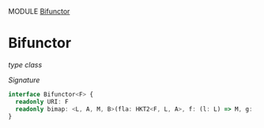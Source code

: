 MODULE [Bifunctor](https://github.com/gcanti/fp-ts/blob/master/src/Bifunctor.ts)

# Bifunctor

_type class_

_Signature_

```ts
interface Bifunctor<F> {
  readonly URI: F
  readonly bimap: <L, A, M, B>(fla: HKT2<F, L, A>, f: (l: L) => M, g: (a: A) => B) => HKT2<F, M, B>
}
```
